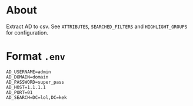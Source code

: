# About

Extract AD to csv.
See `ATTRIBUTES`, `SEARCHED_FILTERS` and `HIGHLIGHT_GROUPS` for configuration.

# Format `.env`

```
AD_USERNAME=admin
AD_DOMAIN=domain
AD_PASSWORD=super_pass
AD_HOST=1.1.1.1
AD_PORT=01
AD_SEARCH=DC=lol,DC=kek
```